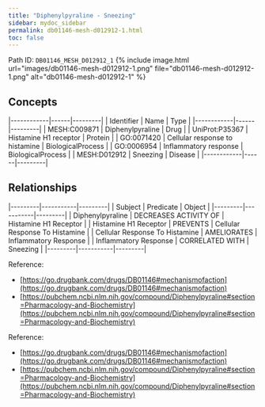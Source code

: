 ```yaml
---
title: "Diphenylpyraline - Sneezing"
sidebar: mydoc_sidebar
permalink: db01146-mesh-d012912-1.html
toc: false 
---
```



Path ID: `DB01146_MESH_D012912_1`
{% include image.html url="images/db01146-mesh-d012912-1.png" file="db01146-mesh-d012912-1.png" alt="db01146-mesh-d012912-1" %}

## Concepts

|------------|------|---------|
| Identifier | Name | Type    |
|------------|------|---------|
| MESH:C009871 | Diphenylpyraline | Drug |
| UniProt:P35367 | Histamine H1 receptor | Protein |
| GO:0071420 | Cellular response to histamine | BiologicalProcess |
| GO:0006954 | Inflammatory response | BiologicalProcess |
| MESH:D012912 | Sneezing | Disease |
|------------|------|---------|

## Relationships

|---------|-----------|---------|
| Subject | Predicate | Object  |
|---------|-----------|---------|
| Diphenylpyraline | DECREASES ACTIVITY OF | Histamine H1 Receptor |
| Histamine H1 Receptor | PREVENTS | Cellular Response To Histamine |
| Cellular Response To Histamine | AMELIORATES | Inflammatory Response |
| Inflammatory Response | CORRELATED WITH | Sneezing |
|---------|-----------|---------|

Reference: 
  - [https://go.drugbank.com/drugs/DB01146#mechanismofaction](https://go.drugbank.com/drugs/DB01146#mechanismofaction)
  - [https://pubchem.ncbi.nlm.nih.gov/compound/Diphenylpyraline#section=Pharmacology-and-Biochemistry](https://pubchem.ncbi.nlm.nih.gov/compound/Diphenylpyraline#section=Pharmacology-and-Biochemistry)

Reference: 
  - [https://go.drugbank.com/drugs/DB01146#mechanismofaction](https://go.drugbank.com/drugs/DB01146#mechanismofaction)
  - [https://pubchem.ncbi.nlm.nih.gov/compound/Diphenylpyraline#section=Pharmacology-and-Biochemistry](https://pubchem.ncbi.nlm.nih.gov/compound/Diphenylpyraline#section=Pharmacology-and-Biochemistry)
